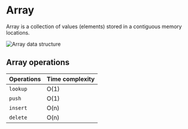 # Array

Array is a collection of values (elements) stored in a contiguous memory locations.

![Array data structure](https://github.com/isandeepbansal/data-structures-and-algorithms/blob/main/assets/array.svg)

## Array operations

| Operations | Time complexity |
| ---------- | --------------- |
| `lookup`   | O(1)            |
| `push`     | O(1)            |
| `insert`   | O(n)            |
| `delete`   | O(n)            |
